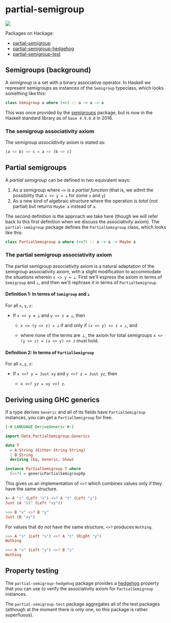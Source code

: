 # partial-semigroup

[![](https://travis-ci.org/chris-martin/partial-semigroup.svg)](https://travis-ci.org/chris-martin/partial-semigroup)

Packages on Hackage:

* [partial-semigroup](https://hackage.haskell.org/package/partial-semigroup)
* [partial-semigroup-hedgehog](https://hackage.haskell.org/package/partial-semigroup-hedgehog)
* [partial-semigroup-test](https://hackage.haskell.org/package/partial-semigroup-test)

## Semigroups (background)

A *semigroup* is a set with a binary associative operator. In Haskell we
represent semigroups as instances of the `Semigroup` typeclass, which looks
something like this:

```haskell
class Semigroup a where (<>) :: a -> a -> a
```

This was once provided by the
[semigroups](https://hackage.haskell.org/package/semigroups) package, but is
now in the Haskell standard library as of `base 4.9.0.0` in 2016.

### The semigroup associativity axiom

The semigroup *associativity* axiom is stated as:

```haskell
(a <> b) <> c = a <> (b <> c)
```

## Partial semigroups

A *partial semigroup* can be defined in two equivalent ways:

  1. As a semigroup where `<>` is a *partial function* (that is, we admit the
     possibility that `x <> y = ⊥` for some `x` and `y`)
  2. As a new kind of algebraic structure where the operation is *total* (not
     partial) but returns `Maybe a` instead of `a`.

The second definition is the approach we take here (though we will refer back to
this first definition when we discuss the associativity axiom). The
`partial-semigroup` package defines the `PartialSemigroup` class, which looks
like this:

```haskell
class PartialSemigroup a where (<>?) :: a -> a -> Maybe a
```

### The partial semigroup associativity axiom

The partial semigroup associativity axiom is a natural adaptation of the
semigroup associativity axiom, with a slight modification to accommodate
the situations wherein `x <> y = ⊥`. First we'll express the axiom in terms
of `Semigroup` and `⊥`, and then we'll rephrase it in terms of
`PartialSemigroup`.

#### Definition 1: In terms of `Semigroup` and `⊥`

For all `x`, `y`, `z`:

  * If `x <> y ≠ ⊥` and `y <> z ≠ ⊥`, then

      * `x <> (y <> z) = ⊥` if and only if `(x <> y) <> z = ⊥`, and

      * where none of the terms are ⊥, the axiom for total semigroups
        `x <> (y <> z) = (x <> y) <> z` must hold.

#### Definition 2: In terms of `PartialSemigroup`

For all `x`, `y`, `z`:

  * If `x <>? y = Just xy` and `y <>? z = Just yz`, then

      * `x <>? yz = xy <>? z`.

## Deriving using GHC generics

If a type derives `Generic` and all of its fields have `PartialSemigroup`
instances, you can get a `PartialSemigroup` for free.

```haskell
{-# LANGUAGE DeriveGeneric #-}

import Data.PartialSemigroup.Generics

data T
  = A String (Either String String)
  | B String
  deriving (Eq, Generic, Show)

instance PartialSemigroup T where
  (<>?) = genericPartialSemigroupOp
```

This gives us an implementation of `<>?` which combines values only if they have
the same structure.

```haskell
λ> A "s" (Left "x") <>? A "t" (Left "y")
Just (A "st" (Left "xy"))

>>> B "x" <>? B "y"
Just (B "xy")
```

For values that do *not* have the same structure, `<>?` produces `Nothing`.

```haskell
>>> A "s" (Left "x") <>? A "t" (Right "y")
Nothing

>>> A "x" (Left "y") <>? B "z"
Nothing
```

## Property testing

The `partial-semigroup-hedgehog` package provides a
[hedgehog](https://hackage.haskell.org/package/hedgehog) property that you can
use to verify the associativity axiom for `PartialSemigroup` instances.

The `partial-semigroup-test` package aggregates all of the test packages
(although at the moment there is only one, so this package is rather
superfluous).

